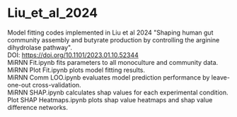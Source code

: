 # Liu_et_al_2024
Model fitting codes implemented in Liu et al 2024 "Shaping human gut community assembly and butyrate production by controlling the arginine dihydrolase pathway". \
DOI: https://doi.org/10.1101/2023.01.10.52344 \
MiRNN Fit.ipynb fits parameters to all monoculture and community data. \
MiRNN Plot Fit.ipynb plots model fitting results. \
MiRNN Comm LOO.ipynb evaluates model prediction performance by leave-one-out cross-validation. \
MiRNN SHAP.ipynb calculates shap values for each experimental condition. \
Plot SHAP Heatmaps.ipynb plots shap value heatmaps and shap value difference networks. 
